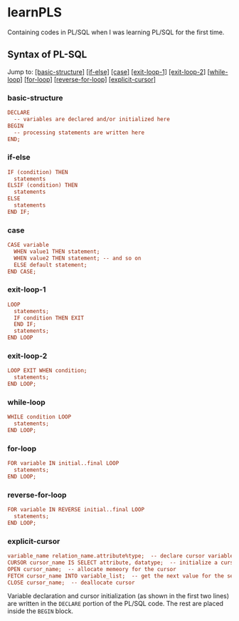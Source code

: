 # learnPLS
Containing codes in PL/SQL when I was learning PL/SQL for the first time.

## Syntax of PL-SQL
Jump to: [[basic-structure]](#basic-structure) [[if-else]](#if-else) [[case]](#case) [[exit-loop-1]](#exit-loop-1) [[exit-loop-2]](#exit-loop-2) [[while-loop]](#while-loop) [[for-loop]](#for-loop) [[reverse-for-loop]](#reverse-for-loop) [[explicit-cursor]](#explicit-cursor)

### basic-structure
```pls
DECLARE
  -- variables are declared and/or initialized here
BEGIN
  -- processing statements are written here
END;
```

### if-else
```pls
IF (condition) THEN
  statements
ELSIF (condition) THEN
  statements
ELSE
  statements
END IF;
```

### case
```pls
CASE variable
  WHEN value1 THEN statement;
  WHEN value2 THEN statement; -- and so on
  ELSE default statement;
END CASE;
```

### exit-loop-1
```pls
LOOP
  statements;
  IF condition THEN EXIT
  END IF;
  statements;
END LOOP
```

### exit-loop-2
```pls
LOOP EXIT WHEN condition;
  statements;
END LOOP;
```
### while-loop
```pls
WHILE condition LOOP
  statements;
END LOOP;
```

### for-loop
```pls
FOR variable IN initial..final LOOP
  statements;
END LOOP;
```
### reverse-for-loop
```pls
FOR variable IN REVERSE initial..final LOOP
  statements;
END LOOP;
```

### explicit-cursor
```pls
variable_name relation_name.attribute%type;  -- declare cursor variable
CURSOR cursor_name IS SELECT attribute, datatype;  -- initialize a cursor
OPEN cursor_name;  -- allocate memeory for the cursor
FETCH cursor_name INTO variable_list;  -- get the next value for the selected attribute (in a LOOP)
CLOSE cursor_name;  -- deallocate cursor
```
Variable declaration and cursor initialization (as shown in the first two lines) are written in the `DECLARE` portion of the PL/SQL code. The rest are placed inside the `BEGIN` block.
